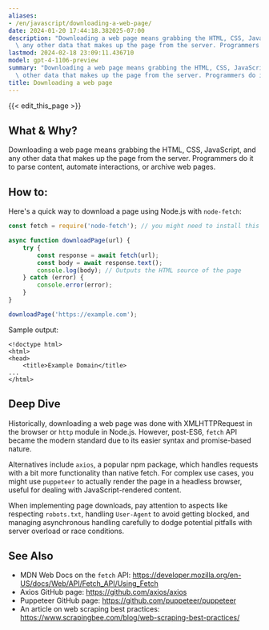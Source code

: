 ```yaml
---
aliases:
- /en/javascript/downloading-a-web-page/
date: 2024-01-20 17:44:18.382025-07:00
description: "Downloading a web page means grabbing the HTML, CSS, JavaScript, and\
  \ any other data that makes up the page from the server. Programmers do it to parse\u2026"
lastmod: 2024-02-18 23:09:11.436710
model: gpt-4-1106-preview
summary: "Downloading a web page means grabbing the HTML, CSS, JavaScript, and any\
  \ other data that makes up the page from the server. Programmers do it to parse\u2026"
title: Downloading a web page
---
```


{{< edit_this_page >}}

## What & Why?

Downloading a web page means grabbing the HTML, CSS, JavaScript, and any other data that makes up the page from the server. Programmers do it to parse content, automate interactions, or archive web pages.

## How to:

Here's a quick way to download a page using Node.js with `node-fetch`:

```Javascript
const fetch = require('node-fetch'); // you might need to install this first!

async function downloadPage(url) {
    try {
        const response = await fetch(url);
        const body = await response.text();
        console.log(body); // Outputs the HTML source of the page
    } catch (error) {
        console.error(error);
    }
}

downloadPage('https://example.com');
```

Sample output:

```
<!doctype html>
<html>
<head>
    <title>Example Domain</title>
...
</html>
```

## Deep Dive

Historically, downloading a web page was done with XMLHTTPRequest in the browser or `http` module in Node.js. However, post-ES6, `fetch` API became the modern standard due to its easier syntax and promise-based nature.

Alternatives include `axios`, a popular npm package, which handles requests with a bit more functionality than native fetch. For complex use cases, you might use `puppeteer` to actually render the page in a headless browser, useful for dealing with JavaScript-rendered content.

When implementing page downloads, pay attention to aspects like respecting `robots.txt`, handling `User-Agent` to avoid getting blocked, and managing asynchronous handling carefully to dodge potential pitfalls with server overload or race conditions.

## See Also

- MDN Web Docs on the `fetch` API: https://developer.mozilla.org/en-US/docs/Web/API/Fetch_API/Using_Fetch
- Axios GitHub page: https://github.com/axios/axios
- Puppeteer GitHub page: https://github.com/puppeteer/puppeteer
- An article on web scraping best practices: https://www.scrapingbee.com/blog/web-scraping-best-practices/
